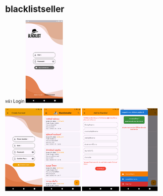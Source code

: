 # blacklistseller

หน้า Login
<img src="image/1.png" alt="Alt text" width="120">

<img src="image/2.png" alt="Alt text" width="120">

<img src="image/3.png" alt="Alt text" width="120">

<img src="image/4.png" alt="Alt text" width="120">

<img src="image/5.png" alt="Alt text" width="120">

